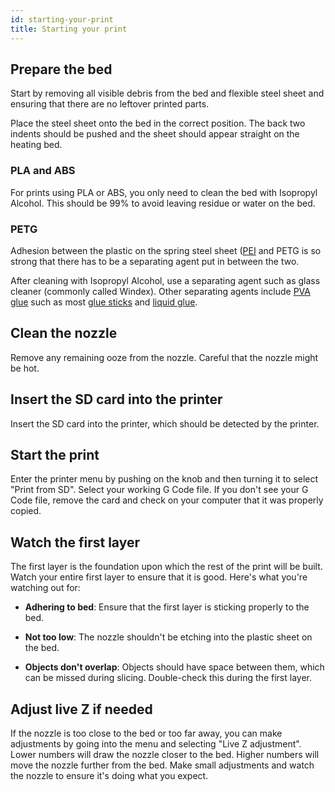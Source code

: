 ```yaml
---
id: starting-your-print
title: Starting your print
---
```


## Prepare the bed
Start by removing all visible debris from the bed and flexible steel sheet and ensuring that there are no leftover printed parts.

Place the steel sheet onto the bed in the correct position. The back two indents should be pushed and the sheet should appear straight on the heating bed.

### PLA and ABS
For prints using PLA or ABS, you only need to clean the bed with Isopropyl Alcohol. This should be 99% to avoid leaving residue or water on the bed.

### PETG
Adhesion between the plastic on the spring steel sheet ([PEI](https://en.wikipedia.org/wiki/Polyetherimide) and PETG is so strong that there has to be a separating agent put in between the two.

After cleaning with Isopropyl Alcohol, use a separating agent such as glass cleaner (commonly called Windex). Other separating agents include [PVA glue](https://en.wikipedia.org/wiki/Polyvinyl_acetate) such as most [glue sticks](https://www.amazon.ca/s?k=pva+glue+stick) and [liquid glue](https://www.amazon.ca/s?k=pva+glue).

## Clean the nozzle
Remove any remaining ooze from the nozzle. Careful that the nozzle might be hot.

## Insert the SD card into the printer
Insert the SD card into the printer, which should be detected by the printer.

## Start the print
Enter the printer menu by pushing on the knob and then turning it to select "Print from SD". Select your working G Code file. If you don't see your G Code file, remove the card and check on your computer that it was properly copied.

## Watch the first layer
The first layer is the foundation upon which the rest of the print will be built. Watch your entire first layer to ensure that it is good. Here's what you're watching out for:

* **Adhering to bed**: Ensure that the first layer is sticking properly to the bed.

* **Not too low**: The nozzle shouldn't be etching into the plastic sheet on the bed.

* **Objects don't overlap**: Objects should have space between them, which can be missed during slicing. Double-check this during the first layer.

## Adjust live Z if needed
If the nozzle is too close to the bed or too far away, you can make adjustments by going into the menu and selecting "Live Z adjustment". Lower numbers will draw the nozzle closer to the bed. Higher numbers will move the nozzle further from the bed. Make small adjustments and watch the nozzle to ensure it's doing what you expect.
